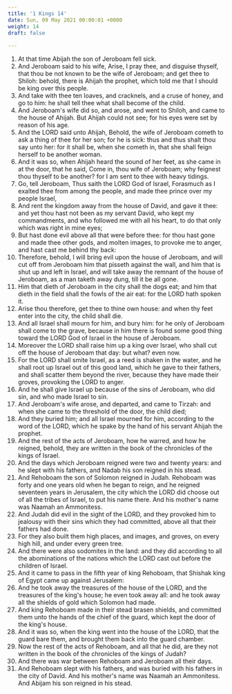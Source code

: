 ```yaml
---
title: '1 Kings 14'
date: Sun, 09 May 2021 00:00:01 +0000
weight: 14
draft: false
  
---
```


1. At that time Abijah the son of Jeroboam fell sick.
2. And Jeroboam said to his wife, Arise, I pray thee, and disguise thyself, that thou be not known to be the wife of Jeroboam; and get thee to Shiloh: behold, there is Ahijah the prophet, which told me that I should be king over this people.
3. And take with thee ten loaves, and cracknels, and a cruse of honey, and go to him: he shall tell thee what shall become of the child.
4. And Jeroboam's wife did so, and arose, and went to Shiloh, and came to the house of Ahijah. But Ahijah could not see; for his eyes were set by reason of his age.
5. And the LORD said unto Ahijah, Behold, the wife of Jeroboam cometh to ask a thing of thee for her son; for he is sick: thus and thus shalt thou say unto her: for it shall be, when she cometh in, that she shall feign herself to be another woman.
6. And it was so, when Ahijah heard the sound of her feet, as she came in at the door, that he said, Come in, thou wife of Jeroboam; why feignest thou thyself to be another? for I am sent to thee with heavy tidings.
7. Go, tell Jeroboam, Thus saith the LORD God of Israel, Forasmuch as I exalted thee from among the people, and made thee prince over my people Israel,
8. And rent the kingdom away from the house of David, and gave it thee: and yet thou hast not been as my servant David, who kept my commandments, and who followed me with all his heart, to do that only which was right in mine eyes;
9. But hast done evil above all that were before thee: for thou hast gone and made thee other gods, and molten images, to provoke me to anger, and hast cast me behind thy back:
10. Therefore, behold, I will bring evil upon the house of Jeroboam, and will cut off from Jeroboam him that pisseth against the wall, and him that is shut up and left in Israel, and will take away the remnant of the house of Jeroboam, as a man taketh away dung, till it be all gone.
11. Him that dieth of Jeroboam in the city shall the dogs eat; and him that dieth in the field shall the fowls of the air eat: for the LORD hath spoken it.
12. Arise thou therefore, get thee to thine own house: and when thy feet enter into the city, the child shall die.
13. And all Israel shall mourn for him, and bury him: for he only of Jeroboam shall come to the grave, because in him there is found some good thing toward the LORD God of Israel in the house of Jeroboam.
14. Moreover the LORD shall raise him up a king over Israel, who shall cut off the house of Jeroboam that day: but what? even now.
15. For the LORD shall smite Israel, as a reed is shaken in the water, and he shall root up Israel out of this good land, which he gave to their fathers, and shall scatter them beyond the river, because they have made their groves, provoking the LORD to anger.
16. And he shall give Israel up because of the sins of Jeroboam, who did sin, and who made Israel to sin.
17. And Jeroboam's wife arose, and departed, and came to Tirzah: and when she came to the threshold of the door, the child died;
18. And they buried him; and all Israel mourned for him, according to the word of the LORD, which he spake by the hand of his servant Ahijah the prophet.
19. And the rest of the acts of Jeroboam, how he warred, and how he reigned, behold, they are written in the book of the chronicles of the kings of Israel.
20. And the days which Jeroboam reigned were two and twenty years: and he slept with his fathers, and Nadab his son reigned in his stead.
21. And Rehoboam the son of Solomon reigned in Judah. Rehoboam was forty and one years old when he began to reign, and he reigned seventeen years in Jerusalem, the city which the LORD did choose out of all the tribes of Israel, to put his name there. And his mother's name was Naamah an Ammonitess.
22. And Judah did evil in the sight of the LORD, and they provoked him to jealousy with their sins which they had committed, above all that their fathers had done.
23. For they also built them high places, and images, and groves, on every high hill, and under every green tree.
24. And there were also sodomites in the land: and they did according to all the abominations of the nations which the LORD cast out before the children of Israel.
25. And it came to pass in the fifth year of king Rehoboam, that Shishak king of Egypt came up against Jerusalem:
26. And he took away the treasures of the house of the LORD, and the treasures of the king's house; he even took away all: and he took away all the shields of gold which Solomon had made.
27. And king Rehoboam made in their stead brasen shields, and committed them unto the hands of the chief of the guard, which kept the door of the king's house.
28. And it was so, when the king went into the house of the LORD, that the guard bare them, and brought them back into the guard chamber.
29. Now the rest of the acts of Rehoboam, and all that he did, are they not written in the book of the chronicles of the kings of Judah?
30. And there was war between Rehoboam and Jeroboam all their days.
31. And Rehoboam slept with his fathers, and was buried with his fathers in the city of David. And his mother's name was Naamah an Ammonitess. And Abijam his son reigned in his stead.
